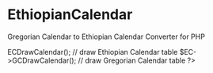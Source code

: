 # EthiopianCalendar
Gregorian Calendar to Ethiopian Calendar Converter for PHP

<?php
    $EC = new EthiopianCalendar(date("Y-m-d")); // set current GC date
    //$EC = new EthiopianCalendar(date("YYYY-mm-dd")); // custom date format

    $EC->ECDrawCalendar(); // draw Ethiopian Calendar table
    $EC->GCDrawCalendar(); // draw Gregorian Calendar table
?>
